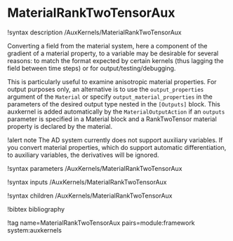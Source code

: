# MaterialRankTwoTensorAux

!syntax description /AuxKernels/MaterialRankTwoTensorAux

Converting a field from the material system, here a component of the gradient of a material property,
to a variable may be desirable for several reasons: to match the format expected by certain
kernels (thus lagging the field between time steps) or for output/testing/debugging.

This is particularly useful to examine anisotropic material properties. For output
purposes only, an alternative is to use the `output_properties` argument of the `Material`
or specify `output_material_properties` in the parameters of the desired output type nested in
the `[Outputs]` block. This auxkernel is added automatically by the `MaterialOutputAction` if an
`outputs` parameter is specified in a Material block and a RankTwoTensor
material property is declared by the material.

!alert note
The AD system currently does not support auxiliary variables. If you convert material properties, which
do support automatic differentiation, to auxiliary variables, the derivatives will be ignored.

!syntax parameters /AuxKernels/MaterialRankTwoTensorAux

!syntax inputs /AuxKernels/MaterialRankTwoTensorAux

!syntax children /AuxKernels/MaterialRankTwoTensorAux

!bibtex bibliography

!tag name=MaterialRankTwoTensorAux pairs=module:framework system:auxkernels
